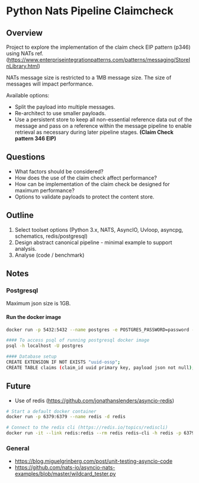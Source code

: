 # Python Nats Pipeline Claimcheck

## Overview

Project to explore the implementation of the claim check EIP pattern (p346) using NATs ref. (https://www.enterpriseintegrationpatterns.com/patterns/messaging/StoreInLibrary.html)

NATs message size is restricted to a 1MB message size.  The size of messages will impact performance.  

Available options:
* Split the payload into multiple messages.
* Re-architect to use smaller payloads.
* Use a persistent store to keep all non-essential reference data out of the message and pass 
on a reference within the message pipeline to enable retrieval as necessary during later 
pipeline stages. **(Claim Check pattern 346 EIP)**

## Questions

* What factors should be considered?
* How does the use of the claim check affect performance?
* How can be implementation of the claim check be designed for maximum performance?
* Options to validate payloads to protect the content store.

## Outline

1. Select toolset options (Python 3.x, NATS, AsyncIO, Uvloop, asyncpg, schematics, redis/postgresql)
2. Design abstract canonical pipeline - minimal example to support analysis.
3. Analyse (code / benchmark)

## Notes

### Postgresql

Maximum json size is 1GB.  

#### Run the docker image
``` bash 
docker run -p 5432:5432 --name postgres -e POSTGRES_PASSWORD=password -d postgres

#### To access psql of running postgresql docker image
psql -h localhost -U postgres

#### Database setup
CREATE EXTENSION IF NOT EXISTS "uuid-ossp";
CREATE TABLE claims (claim_id uuid primary key, payload json not null);
```

## Future
* Use of redis (https://github.com/jonathanslenders/asyncio-redis)
``` bash
# Start a default docker container
docker run -p 6379:6379 --name redis -d redis

# Connect to the redis cli (https://redis.io/topics/rediscli)
docker run -it --link redis:redis --rm redis redis-cli -h redis -p 6379 
```


### General

* https://blog.miguelgrinberg.com/post/unit-testing-asyncio-code
* https://github.com/nats-io/asyncio-nats-examples/blob/master/wildcard_tester.py

